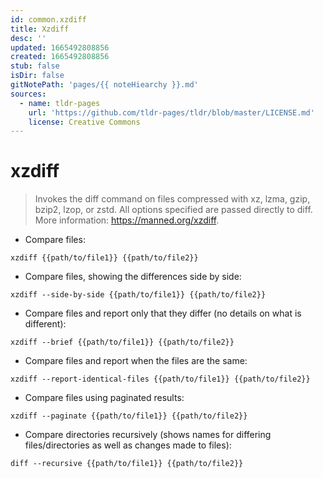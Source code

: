 ```yaml
---
id: common.xzdiff
title: Xzdiff
desc: ''
updated: 1665492808856
created: 1665492808856
stub: false
isDir: false
gitNotePath: 'pages/{{ noteHiearchy }}.md'
sources:
  - name: tldr-pages
    url: 'https://github.com/tldr-pages/tldr/blob/master/LICENSE.md'
    license: Creative Commons
---
```

# xzdiff

> Invokes the diff command on files compressed with xz, lzma, gzip, bzip2, lzop, or zstd.
> All options specified are passed directly to diff.
> More information: <https://manned.org/xzdiff>.

- Compare files:

`xzdiff {{path/to/file1}} {{path/to/file2}}`

- Compare files, showing the differences side by side:

`xzdiff --side-by-side {{path/to/file1}} {{path/to/file2}}`

- Compare files and report only that they differ (no details on what is different):

`xzdiff --brief {{path/to/file1}} {{path/to/file2}}`

- Compare files and report when the files are the same:

`xzdiff --report-identical-files {{path/to/file1}} {{path/to/file2}}`

- Compare files using paginated results:

`xzdiff --paginate {{path/to/file1}} {{path/to/file2}}`

- Compare directories recursively (shows names for differing files/directories as well as changes made to files):

`diff --recursive {{path/to/file1}} {{path/to/file2}}`

